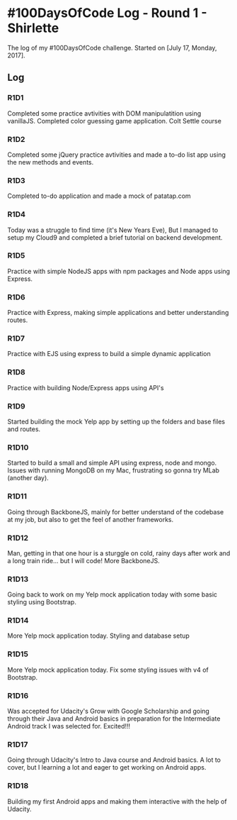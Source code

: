 # #100DaysOfCode Log - Round 1 - Shirlette

The log of my #100DaysOfCode challenge. Started on [July 17, Monday, 2017].

## Log

### R1D1 
Completed some practice avtivities with DOM manipulatition using vanillaJS. Completed color guessing game application. Colt Settle course

### R1D2
Completed some jQuery practice avtivities and made a to-do list app using the new methods and events.

### R1D3
Completed to-do application and made a mock of patatap.com

### R1D4
Today was a struggle to find time (it's New Years Eve), But I managed to setup my Cloud9 and completed a brief tutorial on backend development.

### R1D5
Practice with simple NodeJS apps with npm packages and Node apps using Express.

### R1D6
Practice with Express, making simple applications and better understanding routes.

### R1D7
Practice with EJS using express to build a simple dynamic application

### R1D8
Practice with building Node/Express apps using API's

### R1D9
Started building the mock Yelp app by setting up the folders and base files and routes.

### R1D10
Started to build a small and simple API using express, node and mongo. Issues with running MongoDB on my Mac, frustrating so gonna try MLab  (another day).

### R1D11
Going through BackboneJS, mainly for better understand of the codebase at my job, but also to get the feel of another frameworks.

### R1D12
Man, getting in that one hour is a sturggle on cold, rainy days after work and a long train ride... but I will code! More BackboneJS.

### R1D13
Going back to work on my Yelp mock application today with some basic styling using Bootstrap.

### R1D14
More Yelp mock application today. Styling and database setup

### R1D15
More Yelp mock application today. Fix some styling issues with v4 of Bootstrap.

### R1D16
Was accepted for Udacity's Grow with Google Scholarship and going through their Java and Android basics in preparation for the Intermediate Android track I was selected for. Excited!!!

### R1D17
Going through Udacity's Intro to Java course and Android basics. A lot to cover, but I learning a lot and eager to get working on Android apps.

### R1D18
Building my first Android apps and making them interactive with the help of Udacity.